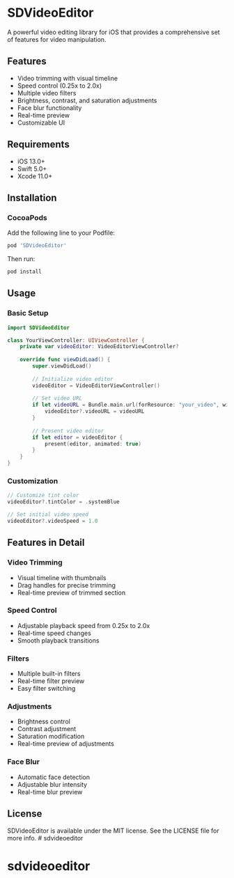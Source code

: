 # SDVideoEditor

A powerful video editing library for iOS that provides a comprehensive set of features for video manipulation.

## Features

- Video trimming with visual timeline
- Speed control (0.25x to 2.0x)
- Multiple video filters
- Brightness, contrast, and saturation adjustments
- Face blur functionality
- Real-time preview
- Customizable UI

## Requirements

- iOS 13.0+
- Swift 5.0+
- Xcode 11.0+

## Installation

### CocoaPods

Add the following line to your Podfile:

```ruby
pod 'SDVideoEditor'
```

Then run:

```bash
pod install
```

## Usage

### Basic Setup

```swift
import SDVideoEditor

class YourViewController: UIViewController {
    private var videoEditor: VideoEditorViewController?
    
    override func viewDidLoad() {
        super.viewDidLoad()
        
        // Initialize video editor
        videoEditor = VideoEditorViewController()
        
        // Set video URL
        if let videoURL = Bundle.main.url(forResource: "your_video", withExtension: "mp4") {
            videoEditor?.videoURL = videoURL
        }
        
        // Present video editor
        if let editor = videoEditor {
            present(editor, animated: true)
        }
    }
}
```

### Customization

```swift
// Customize tint color
videoEditor?.tintColor = .systemBlue

// Set initial video speed
videoEditor?.videoSpeed = 1.0
```

## Features in Detail

### Video Trimming
- Visual timeline with thumbnails
- Drag handles for precise trimming
- Real-time preview of trimmed section

### Speed Control
- Adjustable playback speed from 0.25x to 2.0x
- Real-time speed changes
- Smooth playback transitions

### Filters
- Multiple built-in filters
- Real-time filter preview
- Easy filter switching

### Adjustments
- Brightness control
- Contrast adjustment
- Saturation modification
- Real-time preview of adjustments

### Face Blur
- Automatic face detection
- Adjustable blur intensity
- Real-time blur preview

## License

SDVideoEditor is available under the MIT license. See the LICENSE file for more info. # sdvideoeditor
# sdvideoeditor
